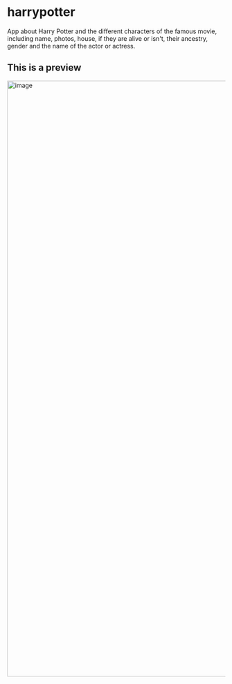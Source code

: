 # harrypotter

App about Harry Potter and the different characters of the famous movie, including name, photos, house, if they are alive or isn't, their ancestry, gender and the name of the actor or actress.

## This is a preview

<img width="1377" alt="image" src="https://user-images.githubusercontent.com/68169750/195893172-5ce4b1cc-a1ac-432a-8f46-0e52bf88e831.png">

